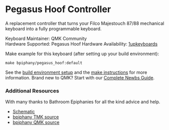 # Pegasus Hoof Controller

A replacement controller that turns your Filco Majestouch 87/88 mechanical keyboard into a fully programmable keyboard.

Keyboard Maintainer: QMK Community  
Hardware Supported: Pegasus Hoof
Hardware Availability: [1upkeyboards](https://www.1upkeyboards.com/shop/controllers/filco-pegasus-hoof-controller/)

Make example for this keyboard (after setting up your build environment):

    make bpiphany/pegasus_hoof:default

See the [build environment setup](https://docs.qmk.fm/#/getting_started_build_tools) and the [make instructions](https://docs.qmk.fm/#/getting_started_make_guide) for more information. Brand new to QMK? Start with our [Complete Newbs Guide](https://docs.qmk.fm/#/newbs).

### Additional Resources

With many thanks to Bathroom Epiphanies for all the kind advice and help.

 * [Schematic](https://deskthority.net/wiki/Costar_replacement_controllers#Schematic)
 * [bpiphany TMK source](https://github.com/BathroomEpiphanies/epiphanies_tmk_keyboard)
 * [bpiphany QMK source](https://github.com/BathroomEpiphanies/epiphanies_qmk_keyboard)
